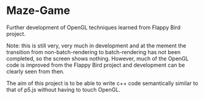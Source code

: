 # Maze-Game
 Further development of OpenGL techniques learned from Flappy Bird project.

Note: this is still very, very much in development and at the mement the transition from non-batch-rendering to batch-rendering has not been completed, so the screen shows nothing. However, much of the OpenGL code is improved from the Flappy Bird project and development can be clearly seen from then.

The aim of this project is to be able to write c++ code semantically similar to that of p5.js without having to touch OpenGL.
